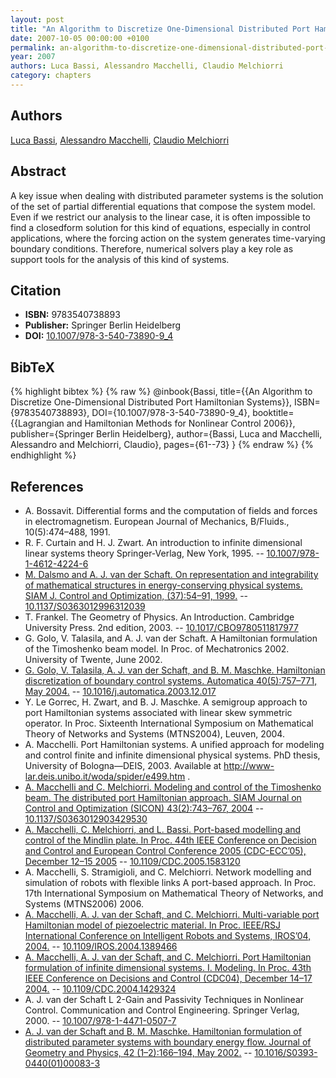 ```yaml
---
layout: post
title: "An Algorithm to Discretize One-Dimensional Distributed Port Hamiltonian Systems"
date: 2007-10-05 00:00:00 +0100
permalink: an-algorithm-to-discretize-one-dimensional-distributed-port-hamiltonian-systems
year: 2007
authors: Luca Bassi, Alessandro Macchelli, Claudio Melchiorri
category: chapters
---
```

 
## Authors
[Luca Bassi](authors/luca-bassi), [Alessandro Macchelli](authors/alessandro-macchelli), [Claudio Melchiorri](authors/claudio-melchiorri)
 
## Abstract
A key issue when dealing with distributed parameter systems is the solution of the set of partial differential equations that compose the system model. Even if we restrict our analysis to the linear case, it is often impossible to find a closedform solution for this kind of equations, especially in control applications, where the forcing action on the system generates time-varying boundary conditions. Therefore, numerical solvers play a key role as support tools for the analysis of this kind of systems.
 
## Citation
- **ISBN:** 9783540738893
- **Publisher:** Springer Berlin Heidelberg
- **DOI:** [10.1007/978-3-540-73890-9_4](https://doi.org/10.1007/978-3-540-73890-9_4)
 
## BibTeX
{% highlight bibtex %}
{% raw %}
@inbook{Bassi,
  title={{An Algorithm to Discretize One-Dimensional Distributed Port Hamiltonian Systems}},
  ISBN={9783540738893},
  DOI={10.1007/978-3-540-73890-9_4},
  booktitle={{Lagrangian and Hamiltonian Methods for Nonlinear Control 2006}},
  publisher={Springer Berlin Heidelberg},
  author={Bassi, Luca and Macchelli, Alessandro and Melchiorri, Claudio},
  pages={61--73}
}
{% endraw %}
{% endhighlight %}
 
## References
- A. Bossavit. Differential forms and the computation of fields and forces in electromagnetism. European Journal of Mechanics, B/Fluids., 10(5):474–488, 1991.
- R. F. Curtain and H. J. Zwart. An introduction to infinite dimensional linear systems theory Springer-Verlag, New York, 1995. -- [10.1007/978-1-4612-4224-6](https://doi.org/10.1007/978-1-4612-4224-6)
- [M. Dalsmo and A. J. van der Schaft. On representation and integrability of mathematical structures in energy-conserving physical systems. SIAM J. Control and Optimization, (37):54–91, 1999.](on-representations-and-integrability-of-mathematical-structures-in-energy-conserving-physical-systems) -- [10.1137/S0363012996312039](https://doi.org/10.1137/S0363012996312039)
- T. Frankel. The Geometry of Physics. An Introduction. Cambridge University Press. 2nd edition, 2003. -- [10.1017/CBO9780511817977](https://doi.org/10.1017/CBO9780511817977)
- G. Golo, V. Talasila, and A. J. van der Schaft. A Hamiltonian formulation of the Timoshenko beam model. In Proc. of Mechatronics 2002. University of Twente, June 2002.
- [G. Golo, V. Talasila, A. J. van der Schaft, and B. M. Maschke. Hamiltonian discretization of boundary control systems. Automatica 40(5):757–771, May 2004.](hamiltonian-discretization-of-boundary-control-systems) -- [10.1016/j.automatica.2003.12.017](https://doi.org/10.1016/j.automatica.2003.12.017)
- Y. Le Gorrec, H. Zwart, and B. J. Maschke. A semigroup approach to port Hamiltonian systems associated with linear skew symmetric operator. In Proc. Sixteenth International Symposium on Mathematical Theory of Networks and Systems (MTNS2004), Leuven, 2004.
- A. Macchelli. Port Hamiltonian systems. A unified approach for modeling and control finite and infinite dimensional physical systems. PhD thesis, University of Bologna—DEIS, 2003. Available at http://www-lar.deis.unibo.it/woda/spider/e499.htm .
- [A. Macchelli and C. Melchiorri. Modeling and control of the Timoshenko beam. The distributed port Hamiltonian approach. SIAM Journal on Control and Optimization (SICON) 43(2):743–767, 2004](modeling-and-control-of-the-timoshenko-beam-the-distributed-port-hamiltonian-approach) -- [10.1137/S0363012903429530](https://doi.org/10.1137/S0363012903429530)
- [A. Macchelli, C. Melchiorri, and L. Bassi. Port-based modelling and control of the Mindlin plate. In Proc. 44th IEEE Conference on Decision and Control and European Control Conference 2005 (CDC-ECC’05), December 12–15 2005](port-based-modelling-and-control-of-the-mindlin-plate) -- [10.1109/CDC.2005.1583120](https://doi.org/10.1109/CDC.2005.1583120)
- A. Macchelli, S. Stramigioli, and C. Melchiorri. Network modelling and simulation of robots with flexible links A port-based approach. In Proc. 17th International Symposium on Mathematical Theory of Networks, and Systems (MTNS2006) 2006.
- [A. Macchelli, A. J. van der Schaft, and C. Melchiorri. Multi-variable port Hamiltonian model of piezoelectric material. In Proc. IEEE/RSJ International Conference on Intelligent Robots and Systems, IROS’04, 2004.](multi-variable-port-hamiltonian-model-of-piezoelectric-material) -- [10.1109/IROS.2004.1389466](https://doi.org/10.1109/IROS.2004.1389466)
- [A. Macchelli, A. J. van der Schaft, and C. Melchiorri. Port Hamiltonian formulation of infinite dimensional systems. I. Modeling. In Proc. 43th IEEE Conference on Decisions and Control (CDC04), December 14–17 2004.](port-hamiltonian-formulation-of-infinite-dimensional-systems-i-modeling) -- [10.1109/CDC.2004.1429324](https://doi.org/10.1109/CDC.2004.1429324)
- A. J. van der Schaft L 2-Gain and Passivity Techniques in Nonlinear Control. Communication and Control Engineering. Springer Verlag, 2000. -- [10.1007/978-1-4471-0507-7](https://doi.org/10.1007/978-1-4471-0507-7)
- [A. J. van der Schaft and B. M. Maschke. Hamiltonian formulation of distributed parameter systems with boundary energy flow. Journal of Geometry and Physics, 42 (1–2):166–194, May 2002.](hamiltonian-formulation-of-distributed-parameter-systems-with-boundary-energy-flow) -- [10.1016/S0393-0440(01)00083-3](https://doi.org/10.1016/S0393-0440(01)00083-3)

